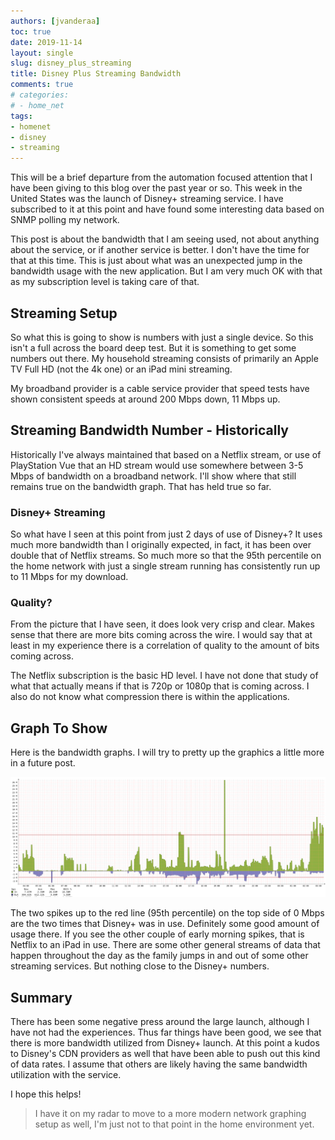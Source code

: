 ```yaml
---
authors: [jvanderaa]
toc: true
date: 2019-11-14
layout: single
slug: disney_plus_streaming
title: Disney Plus Streaming Bandwidth
comments: true
# categories:
# - home_net
tags:
- homenet
- disney
- streaming
---
```


This will be a brief departure from the automation focused attention that I have been giving to this
blog over the past year or so. This week in the United States was the launch of Disney+ streaming
service. I have subscribed to it at this point and have found some interesting data based on SNMP
polling my network.  

This post is about the bandwidth that I am seeing used, not about anything about the service, or if
another service is better. I don't have the time for that at this time. This is just about what was
an unexpected jump in the bandwidth usage with the new application. But I am very much OK with that
as my subscription level is taking care of that.

## Streaming Setup

So what this is going to show is numbers with just a single device. So this isn't a full across the
board deep test. But it is something to get some numbers out there. My household streaming consists
of primarily an Apple TV Full HD (not the 4k one) or an iPad mini streaming.  

My broadband provider is a cable service provider that speed tests have shown consistent speeds at
around 200 Mbps down, 11 Mbps up.

## Streaming Bandwidth Number - Historically

Historically I've always maintained that based on a Netflix stream, or use of PlayStation Vue that
an HD stream would use somewhere between 3-5 Mbps of bandwidth on a broadband network. I'll show
where that still remains true on the bandwidth graph. That has held true so far.

### Disney+ Streaming

So what have I seen at this point from just 2 days of use of Disney+? It uses much more bandwidth
than I originally expected, in fact, it has been over double that of Netflix streams. So much more
so that the 95th percentile on the home network with just a single stream running has consistently
run up to 11 Mbps for my download.

### Quality?

From the picture that I have seen, it does look very crisp and clear. Makes sense that there are
more bits coming across the wire. I would say that at least in my experience there is a correlation
of quality to the amount of bits coming across.  

The Netflix subscription is the basic HD level. I have not done that study of what that actually
means if that is 720p or 1080p that is coming across. I also do not know what compression there is
within the applications.  

## Graph To Show

Here is the bandwidth graphs. I will try to pretty up the graphics a little more in a future post.

![Graph from LibreNMS](/images/2019/12/disney_plus_bandwidth.png)  

The two spikes up to the red line (95th percentile) on the top side of 0 Mbps are the two times that
Disney+ was in use. Definitely some good amount of usage there. If you see the other couple of early
morning spikes, that is Netflix to an iPad in use. There are some other general streams of data that
happen throughout the day as the family jumps in and out of some other streaming services. But
nothing close to the Disney+ numbers.  

## Summary

There has been some negative press around the large launch, although I have not had the experiences.
Thus far things have been good, we see that there is more bandwidth utilized from Disney+ launch. At
this point a kudos to Disney's CDN providers as well that have been able to push out this kind of
data rates. I assume that others are likely having the same bandwidth utilization with the
service.  

I hope this helps!

> I have it on my radar to move to a more modern network graphing setup as well, I'm just not to
> that point in the home environment yet.

